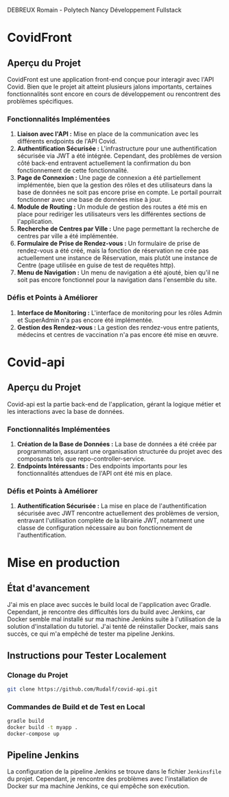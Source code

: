 DEBREUX Romain - Polytech Nancy Développement Fullstack
# CovidFront

## Aperçu du Projet

CovidFront est une application front-end conçue pour interagir avec l'API Covid. Bien que le projet ait atteint plusieurs jalons importants, certaines fonctionnalités sont encore en cours de développement ou rencontrent des problèmes spécifiques.

### Fonctionnalités Implémentées

1. **Liaison avec l'API :** Mise en place de la communication avec les différents endpoints de l'API Covid.
2. **Authentification Sécurisée :** L'infrastructure pour une authentification sécurisée via JWT a été intégrée. Cependant, des problèmes de version côté back-end entravent actuellement la confirmation du bon fonctionnement de cette fonctionnalité.
3. **Page de Connexion :** Une page de connexion a été partiellement implémentée, bien que la gestion des rôles et des utilisateurs dans la base de données ne soit pas encore prise en compte. Le portail pourrait fonctionner avec une base de données mise à jour.
4. **Module de Routing :** Un module de gestion des routes a été mis en place pour rediriger les utilisateurs vers les différentes sections de l'application.
5. **Recherche de Centres par Ville :** Une page permettant la recherche de centres par ville a été implémentée.
6. **Formulaire de Prise de Rendez-vous :** Un formulaire de prise de rendez-vous a été créé, mais la fonction de réservation ne crée pas actuellement une instance de Réservation, mais plutôt une instance de Centre (page utilisée en guise de test de requêtes http).
7. **Menu de Navigation :** Un menu de navigation a été ajouté, bien qu'il ne soit pas encore fonctionnel pour la navigation dans l'ensemble du site.

### Défis et Points à Améliorer

1. **Interface de Monitoring :** L'interface de monitoring pour les rôles Admin et SuperAdmin n'a pas encore été implémentée.
2. **Gestion des Rendez-vous :** La gestion des rendez-vous entre patients, médecins et centres de vaccination n'a pas encore été mise en œuvre.

# Covid-api

## Aperçu du Projet

Covid-api est la partie back-end de l'application, gérant la logique métier et les interactions avec la base de données.

### Fonctionnalités Implémentées

1. **Création de la Base de Données :** La base de données a été créée par programmation, assurant une organisation structurée du projet avec des composants tels que repo-controller-service.
2. **Endpoints Intéressants :** Des endpoints importants pour les fonctionnalités attendues de l'API ont été mis en place.

### Défis et Points à Améliorer

1. **Authentification Sécurisée :** La mise en place de l'authentification sécurisée avec JWT rencontre actuellement des problèmes de version, entravant l'utilisation complète de la librairie JWT, notamment une classe de configuration nécessaire au bon fonctionnement de l'authentification.


# Mise en production

## État d'avancement

J'ai mis en place avec succès le build local de l'application avec Gradle. Cependant, je rencontre des difficultés lors du build avec Jenkins, car Docker semble mal installé sur ma machine Jenkins suite à l'utilisation de la solution d'installation du tutoriel. J'ai tenté de réinstaller Docker, mais sans succès, ce qui m'a empêché de tester ma pipeline Jenkins.

## Instructions pour Tester Localement

### Clonage du Projet

```bash
git clone https://github.com/Rudalf/covid-api.git
```

### Commandes de Build et de Test en Local

```bash
gradle build
docker build -t myapp .
docker-compose up
```

## Pipeline Jenkins

La configuration de la pipeline Jenkins se trouve dans le fichier `Jenkinsfile` du projet. Cependant, je rencontre des problèmes avec l'installation de Docker sur ma machine Jenkins, ce qui empêche son exécution.
